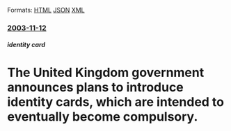 
Formats: [HTML](/news/2003/11/12/the-united-kingdom-government-announces-plans-to-introduce-identity-cards-which-are-intended-to-eventually-become-compulsory.html)  [JSON](/news/2003/11/12/the-united-kingdom-government-announces-plans-to-introduce-identity-cards-which-are-intended-to-eventually-become-compulsory.json)  [XML](/news/2003/11/12/the-united-kingdom-government-announces-plans-to-introduce-identity-cards-which-are-intended-to-eventually-become-compulsory.xml)  

### [2003-11-12](/news/2003/11/12/index.md)

##### identity card
#  The United Kingdom government announces plans to introduce identity cards, which are intended to eventually become compulsory.




